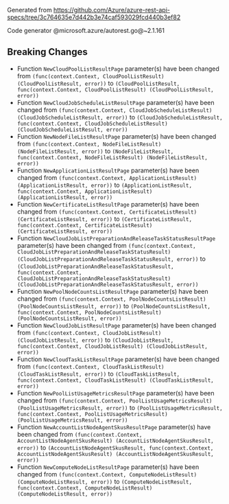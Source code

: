Generated from https://github.com/Azure/azure-rest-api-specs/tree/3c764635e7d442b3e74caf593029fcd440b3ef82

Code generator @microsoft.azure/autorest.go@~2.1.161

## Breaking Changes

- Function `NewCloudPoolListResultPage` parameter(s) have been changed from `(func(context.Context, CloudPoolListResult) (CloudPoolListResult, error))` to `(CloudPoolListResult, func(context.Context, CloudPoolListResult) (CloudPoolListResult, error))`
- Function `NewCloudJobScheduleListResultPage` parameter(s) have been changed from `(func(context.Context, CloudJobScheduleListResult) (CloudJobScheduleListResult, error))` to `(CloudJobScheduleListResult, func(context.Context, CloudJobScheduleListResult) (CloudJobScheduleListResult, error))`
- Function `NewNodeFileListResultPage` parameter(s) have been changed from `(func(context.Context, NodeFileListResult) (NodeFileListResult, error))` to `(NodeFileListResult, func(context.Context, NodeFileListResult) (NodeFileListResult, error))`
- Function `NewApplicationListResultPage` parameter(s) have been changed from `(func(context.Context, ApplicationListResult) (ApplicationListResult, error))` to `(ApplicationListResult, func(context.Context, ApplicationListResult) (ApplicationListResult, error))`
- Function `NewCertificateListResultPage` parameter(s) have been changed from `(func(context.Context, CertificateListResult) (CertificateListResult, error))` to `(CertificateListResult, func(context.Context, CertificateListResult) (CertificateListResult, error))`
- Function `NewCloudJobListPreparationAndReleaseTaskStatusResultPage` parameter(s) have been changed from `(func(context.Context, CloudJobListPreparationAndReleaseTaskStatusResult) (CloudJobListPreparationAndReleaseTaskStatusResult, error))` to `(CloudJobListPreparationAndReleaseTaskStatusResult, func(context.Context, CloudJobListPreparationAndReleaseTaskStatusResult) (CloudJobListPreparationAndReleaseTaskStatusResult, error))`
- Function `NewPoolNodeCountsListResultPage` parameter(s) have been changed from `(func(context.Context, PoolNodeCountsListResult) (PoolNodeCountsListResult, error))` to `(PoolNodeCountsListResult, func(context.Context, PoolNodeCountsListResult) (PoolNodeCountsListResult, error))`
- Function `NewCloudJobListResultPage` parameter(s) have been changed from `(func(context.Context, CloudJobListResult) (CloudJobListResult, error))` to `(CloudJobListResult, func(context.Context, CloudJobListResult) (CloudJobListResult, error))`
- Function `NewCloudTaskListResultPage` parameter(s) have been changed from `(func(context.Context, CloudTaskListResult) (CloudTaskListResult, error))` to `(CloudTaskListResult, func(context.Context, CloudTaskListResult) (CloudTaskListResult, error))`
- Function `NewPoolListUsageMetricsResultPage` parameter(s) have been changed from `(func(context.Context, PoolListUsageMetricsResult) (PoolListUsageMetricsResult, error))` to `(PoolListUsageMetricsResult, func(context.Context, PoolListUsageMetricsResult) (PoolListUsageMetricsResult, error))`
- Function `NewAccountListNodeAgentSkusResultPage` parameter(s) have been changed from `(func(context.Context, AccountListNodeAgentSkusResult) (AccountListNodeAgentSkusResult, error))` to `(AccountListNodeAgentSkusResult, func(context.Context, AccountListNodeAgentSkusResult) (AccountListNodeAgentSkusResult, error))`
- Function `NewComputeNodeListResultPage` parameter(s) have been changed from `(func(context.Context, ComputeNodeListResult) (ComputeNodeListResult, error))` to `(ComputeNodeListResult, func(context.Context, ComputeNodeListResult) (ComputeNodeListResult, error))`
